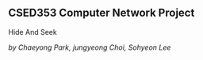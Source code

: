 CSED353 Computer Network Project
----------

Hide And Seek

*by Chaeyong Park, jungyeong Choi, Sohyeon Lee*
